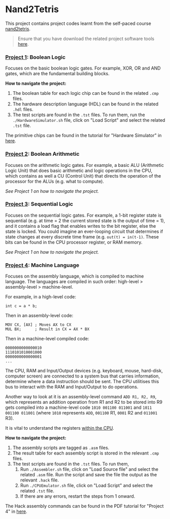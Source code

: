 # Nand2Tetris

This project contains project codes learnt from the self-paced course [nand2tetris](https://www.nand2tetris.org/course).

> Ensure that you have download the related project software tools [here](https://www.nand2tetris.org/software).

### [Project 1](https://www.nand2tetris.org/project01): Boolean Logic

Focuses on the basic boolean logic gates. For example, XOR, OR and AND gates, which are the fundamental building blocks. 

**How to navigate the project:**

1. The boolean table for each logic chip can be found in the related `.cmp` files.
2. The hardware description language (HDL) can be found in the related `.hdl` files.
3. The test scripts are found in the `.tst` files. To run them, run the `./HardwareSimulator.sh` file, click on "Load Script" and select the related `.tst` file.

The primitive chips can be found in the tutorial for "Hardware Simulator" in [here](https://www.nand2tetris.org/software).


### [Project 2](https://www.nand2tetris.org/project02): Boolean Arithmetic

Focuses on the arithmetic logic gates. For example, a basic ALU (Arithmetic Logic Unit) that does basic arithmetic and logic operations in the CPU, which contains as well a CU (Control Unit) that directs the operation of the processor for the ALUs (e.g. what to compute).

_See Project 1 on how to navigate the project._


### [Project 3](https://www.nand2tetris.org/project03): Sequential Logic

Focuses on the sequential logic gates. For example, a 1-bit register state is sequential (e.g. at time = 2 the current stored state is the output of time = 1), and it contains a load flag that enables writes to the bit register, else the state is locked. You could imagine an ever-looping circuit that determines if state changes at every discrete time frame (e.g. `out(t) = in(t-1)`. These bits can be found in the CPU processor register, or RAM memory.

_See Project 1 on how to navigate the project._


### [Project 4](https://www.nand2tetris.org/project04): Machine Language

Focuses on the assembly language, which is compiled to machine language. The languages are compiled in such order: high-level > assembly-level > machine-level.

For example, in a high-level code:

```
int c = a * b;
```

Then in an assembly-level code:

```
MOV CX, [AX] ; Moves AX to CX
MUL BX;      ; Result in CX = AX * BX
```

Then in a machine-level compiled code:

```
0000000000000010
1110101010001000
0000000000000001
...
```

The CPU, RAM and Input/Output devices (e.g. keyboard, mouse, hard-disk, computer screen) are connected to a system bus that carries information, determine where a data instruction should be sent. The CPU utilitises this bus to interact with the RAM and Input/Output to do operations.

Another way to look at it is an assembly-level command `ADD R1, R2, R9`, which represents an addition operation from R1 and R2 to be stored into R9 gets compiled into a machine-level code `1010 001100 011001` and `1011 001100 011001` (where `1010` represents `ADD`, `001100` R1, `0001` R2 and `011001` R3).

It is vital to understand the registers [within the CPU](https://computersciencewiki.org/index.php/Registers_within_the_CPU).

**How to navigate the project:**

1. The assembly scripts are tagged as `.asm` files.
2. The result table for each assembly script is stored in the relevant  `.cmp` files.
3. The test scripts are found in the `.tst` files. To run them,
    1. Run `./Assembler.sh` file, click on "Load Source file" and select the related `.asm` file. Run the script and save the file the output as the relevant `.hack` file.
    2. Run `./CPUEmulator.sh` file, click on "Load Script" and select the related `.tst` file.
    3. If there are any errors, restart the steps from 1 onward.

The Hack assembly commands can be found in the PDF tutorial for "Project 4" in [here](https://www.nand2tetris.org/course).













